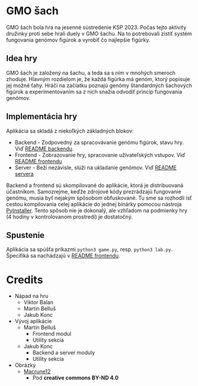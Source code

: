 # GMO šach
GMO šach bola hra na jesenné sústredenie KSP 2023.
Počas tejto aktivity družinky proti sebe hrali duely v GMO šachu. Na to potrebovali zistiť systém fungovania genómov figúrok a vyrobiť čo najlepšie figúrky.

## Idea hry
GMO šach je založený na šachu, a teda sa s ním v mnohých smeroch zhoduje. Hlavným rozdielom je, že každá figúrka má genóm, ktorý popisuje jej možné ťahy. Hráči na začiatku poznajú genómy štandardných šachových figúrok a experimentovaním sa z nich snažia odvodiť princíp fungovania genómov.

## Implementácia hry
Aplikácia sa skladá z niekoľkých základných blokov:
- Backend - Zodpovedný za spracovávanie genómu figúrok, stavu hry. Viď [README backendu](backend/README.md).
- Frontend - Zobrazovanie hry, spracovanie užívateľských vstupov. Viď [README frontendu](frontend/README.md)
- Server - Beží nezávisle, slúži na ukladanie genómov. Viď [README servera](server/README.md)

Backend a frontend sú skompilované do aplikácie, ktorá je distribuovaná účastníkom. Samozrejme, keďže zdrojové kódy prezrádzajú fungovanie genómu, musia byť nejakým spôsobom obfuskované. Tu sme sa rozhodli ísť cestou kompilovania celej aplikácie do jednej binárky pomocou nástroja [PyInstaller](https://pyinstaller.org). Tento spôsob nie je dokonalý, ale vzhľadom na podmienky hry (4 hodiny v kontrolovanom prostredí) je dostatočný.

## Spustenie
Aplikácia sa spúšťa príkazmi `python3 game.py`, resp. `python3 lab.py`. Špecifiká sa nachádzajú v [README frontendu](frontend/README.md).

# Credits

- Nápad na hru
    - Viktor Balan
    - Martin Belluš
    - Jakub Konc
- Vývoj aplikácie
    - Martin Belluš
        - Frontend modul
        - Utility sekcia
    - Jakub Konc
        - Backend a server moduly
        - Utility sekcia
- Obrázky
    - [Macrune12](https://macrune12.itch.io/)
        - Pod **creative commons BY-ND 4.0**
    
